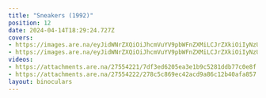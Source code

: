 ```yaml
---
title: "Sneakers (1992)"
position: 12
date: 2024-04-14T18:29:24.727Z
covers: 
- https://images.are.na/eyJidWNrZXQiOiJhcmVuYV9pbWFnZXMiLCJrZXkiOiIyNzU1NDIyMS9vcmlnaW5hbF9lMzU1N2MzNmRjMzA4ZDQ2MjAyNDA0MTQtMi1jb201bmMucG5nIiwiZWRpdHMiOnsicmVzaXplIjp7IndpZHRoIjoxODAwLCJoZWlnaHQiOjE4MDAsImZpdCI6Imluc2lkZSIsIndpdGhvdXRFbmxhcmdlbWVudCI6dHJ1ZX0sIndlYnAiOnsicXVhbGl0eSI6NjV9LCJqcGVnIjp7InF1YWxpdHkiOjY1fSwicm90YXRlIjpudWxsfX0=?bc=0
- https://images.are.na/eyJidWNrZXQiOiJhcmVuYV9pbWFnZXMiLCJrZXkiOiIyNzU1NDIyMi9vcmlnaW5hbF9iZGZkYTU1NjY3OWIzYTllMjAyNDA0MTQtMi1xdGdsZm4ucG5nIiwiZWRpdHMiOnsicmVzaXplIjp7IndpZHRoIjoxODAwLCJoZWlnaHQiOjE4MDAsImZpdCI6Imluc2lkZSIsIndpdGhvdXRFbmxhcmdlbWVudCI6dHJ1ZX0sIndlYnAiOnsicXVhbGl0eSI6NjV9LCJqcGVnIjp7InF1YWxpdHkiOjY1fSwicm90YXRlIjpudWxsfX0=?bc=0
videos: 
- https://attachments.are.na/27554221/7df3ed6205ea3e1b9c5281ddb77c0e8f.mp4?1713119365
- https://attachments.are.na/27554222/278c5c869ec42acd9a86c12b40afa857.mp4?1713119375
layout: binoculars
---
```


